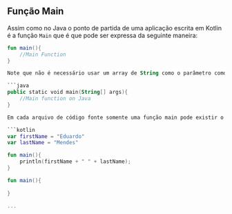## Função Main

Assim como no Java o ponto de partida de uma aplicação escrita em Kotlin é a função `Main` que é que pode ser expressa da seguinte maneira: 

```kotlin
fun main(){
	//Main Function
}

Note que não é necessário usar um array de String como o parâmetro como no Java

```java
public static void main(String[] args){
	//Main function on Java 
}  

Em cada arquivo de código fonte somente uma função main pode existir o exemplo a seguir nem compilaria: 

```kotlin
var firstName = "Eduardo"
var lastName = "Mendes"

fun main(){
	println(firstName + " " + lastName);
}

fun main(){
	
}

...

  

